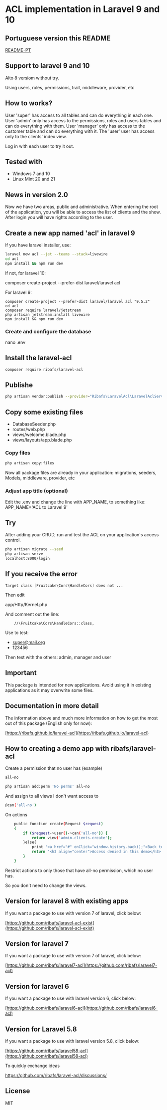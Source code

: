 # ACL implementation in Laravel 9 and 10

## Portuguese version this README

[README-PT](README-PT.md)

## Support to laravel 9 and 10

Alto 8 versiom without try.

Using users, roles, permissions, trait, middleware, provider, etc

## How to works?
User 'super' has access to all tables and can do everything in each one.
User 'admin' only has access to the permissions, roles and users tables and can do everything with them.
User 'manager' only has access to the customer table and can do everything with it.
The 'user' user has access only to the clients' index view.

Log in with each user to try it out.

## Tested with

- Windows 7 and 10
- Linux Mint 20 and 21

## News in version 2.0

Now we have two areas, public and administrative. When entering the root of the application, you will be able to access the list of clients and the show. After login you will have rights according to the user.

## Create a new app named 'acl' in laravel 9

If you have laravel installer, use:

```bash
laravel new acl --jet --teams --stack=livewire
cd acl
npm install && npm run dev
```
If not, for laravel 10:

composer create-project --prefer-dist laravel/laravel acl

For laravel 9:
```
composer create-project --prefer-dist laravel/laravel acl "9.5.2"
cd acl
composer require laravel/jetstream
php artisan jetstream:install livewire
npm install && npm run dev
```

### Create and configure the database

nano .env


## Install the laravel-acl

```bash
composer require ribafs/laravel-acl
```

## Publishe

```bash
php artisan vendor:publish --provider="Ribafs\LaravelAcl\LaravelAclServiceProvider"
```
## Copy some existing files

- DatabaseSeeder.php
- routes/web.php
- views/welcome.blade.php
- views/layouts/app.blade.php

### Copy files

```bash
php artisan copy:files
```
Now all package files are already in your application: migrations, seeders, Models, middleware, provider, etc

### Adjust app title (optional)

Edit the .env and change the line with APP_NAME, to something like: APP_NAME='ACL to Laravel 9'

## Try

After adding your CRUD, run and test the ACL on your application's access control.

```bash
php artisan migrate --seed
php artisan serve
localhost:8000/login
```

## If you receive the error

```
Target class [Fruitcake\Cors\HandleCors] does not ...
```

Then edit

app/Http/Kernel.php

And comment out the line:

        //\Fruitcake\Cors\HandleCors::class,

Use to test:

- super@mail.org
- 123456

Then test with the others: admin, manager and user

## Important

This package is intended for new applications. Avoid using it in existing applications as it may overwrite some files.

## Documentation in more detail

The information above and much more information on how to get the most out of this package (English only for now):

[https://ribafs.github.io/laravel-acl](https://ribafs.github.io/laravel-acl)

## How to creating a demo app with ribafs/laravel-acl

Create a permission that no user has (example)

```bash
all-no

php artisan add:perm 'No perms' all-no 
```

And assign to all views I don't want access to

```bash
@can('all-no')
```
On actions

```bash
    public function create(Request $request)
    {
        if ($request->user()->can('all-no')) {
            return view('admin.clients.create');
        }else{
            print '<a href="#" onClick="window.history.back();">Back to app</a>';
            return '<h3 align="center">Access denied in this demo</h3>';
        }
    }
```
Restrict actions to only those that have all-no permission, which no user has.

So you don't need to change the views.

## Version for laravel 8 with existing apps

If you want a package to use with version 7 of laravel, click below:

[https://github.com/ribafs/laravel-acl-exist](https://github.com/ribafs/laravel-acl-exist)

## Version for laravel 7

If you want a package to use with version 7 of laravel, click below:

[https://github.com/ribafs/laravel7-acl](https://github.com/ribafs/laravel7-acl)

## Version for laravel 6

If you want a package to use with laravel version 6, click below:

[https://github.com/ribafs/laravel6-acl](https://github.com/ribafs/laravel6-acl)

## Version for Laravel 5.8

If you want a package to use with laravel version 5.8, click below:

[https://github.com/ribafs/laravel58-acl](https://github.com/ribafs/laravel58-acl)

To quickly exchange ideas

https://github.com/ribafs/laravel-acl/discussions/

## License

MIT
